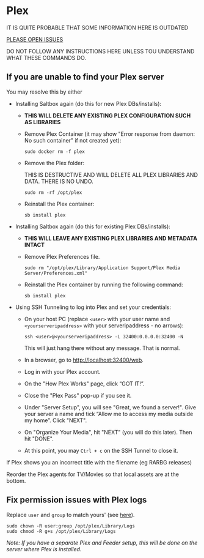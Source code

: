 # Plex

IT IS QUITE PROBABLE THAT SOME INFORMATION HERE IS OUTDATED

[PLEASE OPEN ISSUES](https://github.com/saltyorg/docs/issues)

DO NOT FOLLOW ANY INSTRUCTIONS HERE UNLESS TOU UNDERSTAND WHAT THESE COMMANDS DO.

## If you are unable to find your Plex server

You may resolve this by either

- Installing Saltbox again (do this for new Plex DBs/installs):

  - **THIS WILL DELETE ANY EXISTING PLEX CONFIGURATION SUCH AS LIBRARIES**

  - Remove Plex Container (it may show "Error response from daemon: No such container" if not created yet):

     ```shell
     sudo docker rm -f plex
     ```

  - Remove the Plex folder:
 
     THIS IS DESTRUCTIVE AND WILL DELETE ALL PLEX LIBRARIES AND DATA.  THERE IS NO UNDO.
    
     ```shell
     sudo rm -rf /opt/plex
     ```

  - Reinstall the Plex container:

     ```shell
     sb install plex
     ```

- Installing Saltbox again (do this for existing Plex DBs/installs):

  - **THIS WILL LEAVE ANY EXISTING PLEX LIBRARIES AND METADATA INTACT**

  - Remove Plex Preferences file.

     ```shell
     sudo rm "/opt/plex/Library/Application Support/Plex Media Server/Preferences.xml"
     ```

  - Reinstall the Plex container by running the following command:

     ```shell
     sb install plex
     ```

- Using SSH Tunneling to log into Plex and set your credentials:

  - On your host PC (replace `<user>` with your user name and `<yourserveripaddress>` with your serveripaddress - no arrows):

     ```shell
     ssh <user>@<yourserveripaddress> -L 32400:0.0.0.0:32400 -N
     ```

     This will just hang there without any message. That is normal.

  - In a browser, go to <http://localhost:32400/web>.

  - Log in with your Plex account.

  - On the "How Plex Works" page, click “GOT IT!”.

  - Close the "Plex Pass" pop-up if you see it.

  - Under "Server Setup", you will see "Great, we found a server!". Give your server a name and tick “Allow me to access my media outside my home”. Click "NEXT".

  - On "Organize Your Media", hit "NEXT" (you will do this later). Then hit "DONE".

  - At this point, you may `Ctrl + c` on the SSH Tunnel to close it.

 If Plex shows you an incorrect title with the filename (eg RARBG releases)

Reorder the Plex agents for TV/Movies so that local assets are at the bottom.

## Fix permission issues with Plex logs

Replace `user` and `group` to match yours' (see [here](../System#find-your-user-id-uid-and-group-id-gid)).

```shell
sudo chown -R user:group /opt/plex/Library/Logs
sudo chmod -R g+s /opt/plex/Library/Logs
```

_Note: If you have a separate Plex and Feeder setup, this will be done on the server where Plex is installed._
